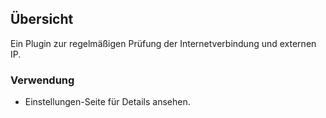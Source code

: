 ## Übersicht

Ein Plugin zur regelmäßigen Prüfung der Internetverbindung und externen IP.

### Verwendung

- Einstellungen-Seite für Details ansehen.
